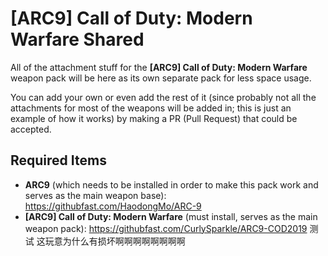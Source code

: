 # [ARC9] Call of Duty: Modern Warfare Shared
All of the attachment stuff for the **[ARC9] Call of Duty: Modern Warfare** weapon pack will be here as its own separate pack for less space usage. 

You can add your own or even add the rest of it (since probably not all the attachments for most of the weapons will be added in; this is just an example of how it works) by making a PR (Pull Request) that could be accepted.

## Required Items
 - **ARC9** (which needs to be installed in order to make this pack work and serves as the main weapon base):
https://githubfast.com/HaodongMo/ARC-9
 - **[ARC9] Call of Duty: Modern Warfare** (must install, serves as the main weapon pack):
https://githubfast.com/CurlySparkle/ARC9-COD2019
测试
这玩意为什么有损坏啊啊啊啊啊啊啊啊
